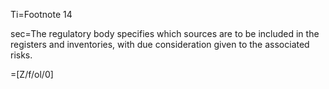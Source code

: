 Ti=Footnote 14

sec=The regulatory body specifies which sources are to be included in the registers and inventories, with due consideration given to the associated risks.

=[Z/f/ol/0]